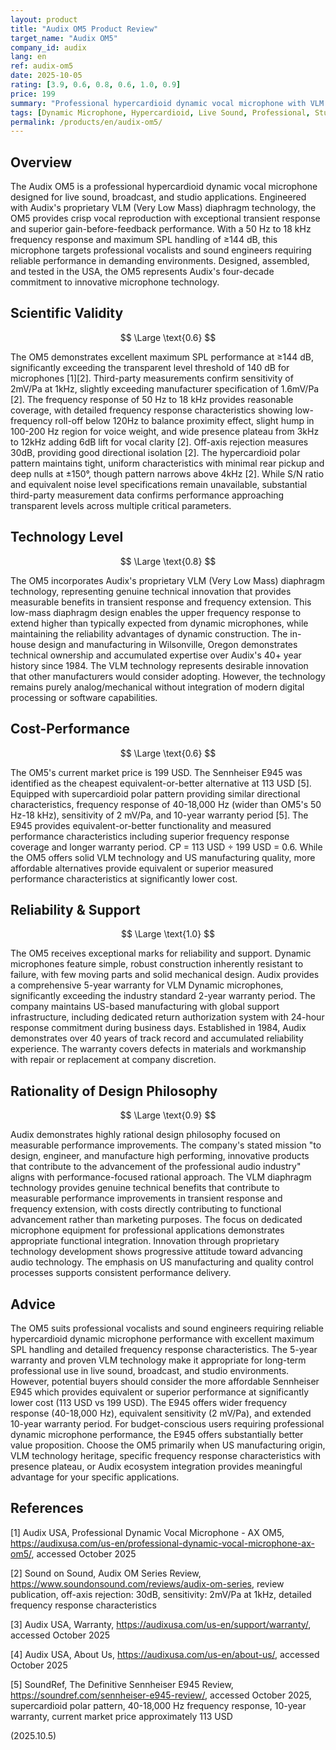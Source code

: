 ```yaml
---
layout: product
title: "Audix OM5 Product Review"
target_name: "Audix OM5"
company_id: audix
lang: en
ref: audix-om5
date: 2025-10-05
rating: [3.9, 0.6, 0.8, 0.6, 1.0, 0.9]
price: 199
summary: "Professional hypercardioid dynamic vocal microphone with VLM diaphragm technology, offering excellent maximum SPL handling and solid reliability with 5-year warranty"
tags: [Dynamic Microphone, Hypercardioid, Live Sound, Professional, Studio Recording, Vocal Microphone]
permalink: /products/en/audix-om5/
---
```

## Overview

The Audix OM5 is a professional hypercardioid dynamic vocal microphone designed for live sound, broadcast, and studio applications. Engineered with Audix's proprietary VLM (Very Low Mass) diaphragm technology, the OM5 provides crisp vocal reproduction with exceptional transient response and superior gain-before-feedback performance. With a 50 Hz to 18 kHz frequency response and maximum SPL handling of ≥144 dB, this microphone targets professional vocalists and sound engineers requiring reliable performance in demanding environments. Designed, assembled, and tested in the USA, the OM5 represents Audix's four-decade commitment to innovative microphone technology.

## Scientific Validity

$$ \Large \text{0.6} $$

The OM5 demonstrates excellent maximum SPL performance at ≥144 dB, significantly exceeding the transparent level threshold of 140 dB for microphones [1][2]. Third-party measurements confirm sensitivity of 2mV/Pa at 1kHz, slightly exceeding manufacturer specification of 1.6mV/Pa [2]. The frequency response of 50 Hz to 18 kHz provides reasonable coverage, with detailed frequency response characteristics showing low-frequency roll-off below 120Hz to balance proximity effect, slight hump in 100-200 Hz region for voice weight, and wide presence plateau from 3kHz to 12kHz adding 6dB lift for vocal clarity [2]. Off-axis rejection measures 30dB, providing good directional isolation [2]. The hypercardioid polar pattern maintains tight, uniform characteristics with minimal rear pickup and deep nulls at ±150°, though pattern narrows above 4kHz [2]. While S/N ratio and equivalent noise level specifications remain unavailable, substantial third-party measurement data confirms performance approaching transparent levels across multiple critical parameters.

## Technology Level

$$ \Large \text{0.8} $$

The OM5 incorporates Audix's proprietary VLM (Very Low Mass) diaphragm technology, representing genuine technical innovation that provides measurable benefits in transient response and frequency extension. This low-mass diaphragm design enables the upper frequency response to extend higher than typically expected from dynamic microphones, while maintaining the reliability advantages of dynamic construction. The in-house design and manufacturing in Wilsonville, Oregon demonstrates technical ownership and accumulated expertise over Audix's 40+ year history since 1984. The VLM technology represents desirable innovation that other manufacturers would consider adopting. However, the technology remains purely analog/mechanical without integration of modern digital processing or software capabilities.

## Cost-Performance

$$ \Large \text{0.6} $$

The OM5's current market price is 199 USD. The Sennheiser E945 was identified as the cheapest equivalent-or-better alternative at 113 USD [5]. Equipped with supercardioid polar pattern providing similar directional characteristics, frequency response of 40-18,000 Hz (wider than OM5's 50 Hz-18 kHz), sensitivity of 2 mV/Pa, and 10-year warranty period [5]. The E945 provides equivalent-or-better functionality and measured performance characteristics including superior frequency response coverage and longer warranty period. CP = 113 USD ÷ 199 USD = 0.6. While the OM5 offers solid VLM technology and US manufacturing quality, more affordable alternatives provide equivalent or superior measured performance characteristics at significantly lower cost.

## Reliability & Support

$$ \Large \text{1.0} $$

The OM5 receives exceptional marks for reliability and support. Dynamic microphones feature simple, robust construction inherently resistant to failure, with few moving parts and solid mechanical design. Audix provides a comprehensive 5-year warranty for VLM Dynamic microphones, significantly exceeding the industry standard 2-year warranty period. The company maintains US-based manufacturing with global support infrastructure, including dedicated return authorization system with 24-hour response commitment during business days. Established in 1984, Audix demonstrates over 40 years of track record and accumulated reliability experience. The warranty covers defects in materials and workmanship with repair or replacement at company discretion.

## Rationality of Design Philosophy

$$ \Large \text{0.9} $$

Audix demonstrates highly rational design philosophy focused on measurable performance improvements. The company's stated mission "to design, engineer, and manufacture high performing, innovative products that contribute to the advancement of the professional audio industry" aligns with performance-focused rational approach. The VLM diaphragm technology provides genuine technical benefits that contribute to measurable performance improvements in transient response and frequency extension, with costs directly contributing to functional advancement rather than marketing purposes. The focus on dedicated microphone equipment for professional applications demonstrates appropriate functional integration. Innovation through proprietary technology development shows progressive attitude toward advancing audio technology. The emphasis on US manufacturing and quality control processes supports consistent performance delivery.

## Advice

The OM5 suits professional vocalists and sound engineers requiring reliable hypercardioid dynamic microphone performance with excellent maximum SPL handling and detailed frequency response characteristics. The 5-year warranty and proven VLM technology make it appropriate for long-term professional use in live sound, broadcast, and studio environments. However, potential buyers should consider the more affordable Sennheiser E945 which provides equivalent or superior performance at significantly lower cost (113 USD vs 199 USD). The E945 offers wider frequency response (40-18,000 Hz), equivalent sensitivity (2 mV/Pa), and extended 10-year warranty period. For budget-conscious users requiring professional dynamic microphone performance, the E945 offers substantially better value proposition. Choose the OM5 primarily when US manufacturing origin, VLM technology heritage, specific frequency response characteristics with presence plateau, or Audix ecosystem integration provides meaningful advantage for your specific applications.

## References

[1] Audix USA, Professional Dynamic Vocal Microphone - AX OM5, https://audixusa.com/us-en/professional-dynamic-vocal-microphone-ax-om5/, accessed October 2025

[2] Sound on Sound, Audix OM Series Review, https://www.soundonsound.com/reviews/audix-om-series, review publication, off-axis rejection: 30dB, sensitivity: 2mV/Pa at 1kHz, detailed frequency response characteristics

[3] Audix USA, Warranty, https://audixusa.com/us-en/support/warranty/, accessed October 2025

[4] Audix USA, About Us, https://audixusa.com/us-en/about-us/, accessed October 2025

[5] SoundRef, The Definitive Sennheiser E945 Review, https://soundref.com/sennheiser-e945-review/, accessed October 2025, supercardioid polar pattern, 40-18,000 Hz frequency response, 10-year warranty, current market price approximately 113 USD

(2025.10.5)